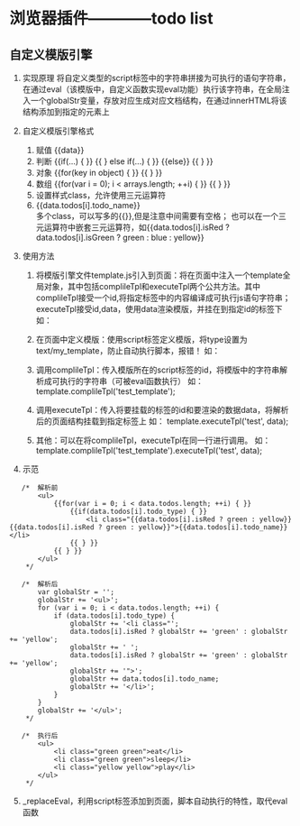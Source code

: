 # 浏览器插件————todo list

## 自定义模版引擎

1. 实现原理
    将自定义类型的script标签中的字符串拼接为可执行的语句字符串，在通过eval（该模版中，自定义函数实现eval功能）执行该字符串，在全局注入一个globalStr变量，存放对应生成对应文档结构，在通过innerHTML将该结构添加到指定的元素上

2. 自定义模版引擎格式
    1. 赋值 {{data}}
    2. 判断 {{if(...) { }} {{ } else if(...) { }} {{else}} {{ } }}
    3. 对象 {{for(key in object) { }} {{ } }}
    4. 数组 {{for(var i = 0); i < arrays.length; ++i) { }} {{ } }}
    5. 设置样式class，允许使用三元运算符 
        <li class="{{data.todos[i].isRed ? green : yellow}}">{{data.todos[i].todo_name}}</li>
        多个class，可以写多的{{}},但是注意中间需要有空格；
        也可以在一个三元运算符中嵌套三元运算符，如{{data.todos[i].isRed ? data.todos[i].isGreen ? green : blue : yellow}} 

3. 使用方法
     1. 将模版引擎文件template.js引入到页面：将在页面中注入一个template全局对象，其中包括complileTpl和executeTpl两个公共方法。其中complileTpl接受一个id,将指定标签中的内容编译成可执行js语句字符串；executeTpl接受id,data，使用data渲染模版，并挂在到指定id的标签下
        如：
            <script src="utils/template.js"></script>

     2. 在页面中定义模版：使用script标签定义模版，将type设置为text/my_template，防止自动执行脚本，报错！
        如：
        <script id="test_template" type="text/my_template">
            <ul>
                {{for(var i = 0; i < data.todos.length; ++i) { }}
                    {{if(data.todos[i].todo_type) { }}
                        <li class="{{data.todos[i].isRed ? green : yellow}} {{data.todos[i].isRed ? green : yellow}}">{{data.todos[i].todo_name}}</li>
                    {{ } }}
                {{ } }}
            </ul>
        </script>

     3. 调用complileTpl：传入模版所在的script标签的id，将模版中的字符串解析成可执行的字符串（可被eval函数执行）
        如：
        template.complileTpl('test_template');

     4. 调用executeTpl：传入将要挂载的标签的id和要渲染的数据data，将解析后的页面结构挂载到指定标签上
        如：
        template.executeTpl('test', data);

     5. 其他：可以在将complileTpl，executeTpl在同一行进行调用。
        如：
        template.complileTpl('test_template').executeTpl('test', data);

4. 示范
 ```
    /*  解析前
        <ul>
            {{for(var i = 0; i < data.todos.length; ++i) { }}
                {{if(data.todos[i].todo_type) { }}
                    <li class="{{data.todos[i].isRed ? green : yellow}} {{data.todos[i].isRed ? green : yellow}}">{{data.todos[i].todo_name}}</li>
                {{ } }}
            {{ } }}
        </ul>
     */
    
    /*  解析后
        var globalStr = '';
        globalStr += '<ul>';
        for (var i = 0; i < data.todos.length; ++i) {
            if (data.todos[i].todo_type) {
                globalStr += '<li class="';
                data.todos[i].isRed ? globalStr += 'green' : globalStr += 'yellow';
                globalStr += ' ';
                data.todos[i].isRed ? globalStr += 'green' : globalStr += 'yellow';
                globalStr += '">';
                globalStr += data.todos[i].todo_name;
                globalStr += '</li>';
            }
        }
        globalStr += '</ul>';
     */
    
    /*  执行后
        <ul>
            <li class="green green">eat</li>
            <li class="green green">sleep</li>
            <li class="yellow yellow">play</li>
        </ul>
     */
 ```

5. _replaceEval，利用script标签添加到页面，脚本自动执行的特性，取代eval函数

































